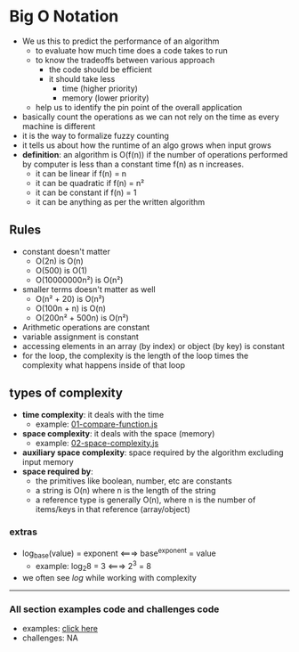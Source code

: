 # Big O Notation
- We us this to predict the performance of an algorithm
    - to evaluate how much time does a code takes to run
    - to know the tradeoffs between various approach
        - the code should be efficient
        - it should take less
            - time (higher priority)
            - memory (lower priority)
    - help us to identify the pin point of the overall application
- basically count the operations as we can not rely on the time as every machine is different
- it is the way to formalize fuzzy counting
- it tells us about how the runtime of an algo grows when input grows
- __definition__: an algorithm is O(f(n)) if the number of operations performed by computer is less than a constant time f(n) as n increases.
    - it can be linear if f(n) = n
    - it can be quadratic if f(n) = n²
    - it can be constant if f(n) = 1
    - it can be anything as per the written algorithm

## Rules
- constant doesn't matter
    - O(2n) is O(n)
    - O(500) is O(1)
    - O(10000000n²) is O(n²)
- smaller terms doesn't matter as well
    - O(n² + 20) is O(n²)
    - O(100n + n) is O(n)
    - O(200n² + 500n) is O(n²)
- Arithmetic operations are constant
- variable assignment is constant
- accessing elements in an array (by index) or object (by key) is constant
- for the loop, the complexity is the length of the loop times the complexity what happens inside of that loop

## types of complexity
- __time complexity__: it deals with the time
  - example: [01-compare-function.js](./examples/examples.html#01-compare-functionsjs)
- __space complexity__: it deals with the space (memory)
  - example: [02-space-complexity.js](./examples/examples.html#02-space-complexityjs)
- __auxiliary space complexity__: space required by the algorithm excluding input memory
- __space required by__:
    - the primitives like boolean, number, etc are constants
    - a string is O(n) where n is the length of the string
    - a reference type is generally O(n), where n is the number of items/keys in that reference (array/object)

### extras
- log<sub>base</sub>(value) = exponent <===> base<sup>exponent</sup> = value
    - example: log<sub>2</sub>8 = 3 <===> 2<sup>3</sup> = 8
- we often see _log_ while working with complexity

---

### All section examples code and challenges code
- examples: [click here](./examples/examples.html)
- challenges: NA
